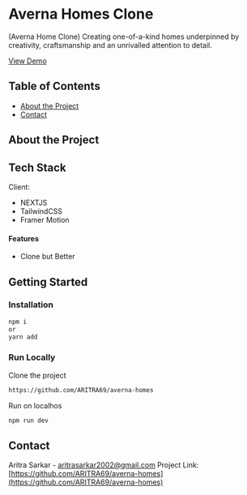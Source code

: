 # Averna Homes Clone

(Averna Home Clone) Creating one-of-a-kind homes underpinned by creativity, craftsmanship and an unrivalled attention to detail.

[View Demo](https://averna-homes.vercel.app/)

## Table of Contents

- [About the Project](#about-the-project)
- [Contact](#contact)

## About the Project

## Tech Stack
Client:
- NEXTJS
- TailwindCSS
- Framer Motion

#### Features
- Clone but Better

## Getting Started

### Installation
```bash
npm i
or
yarn add
```

### Run Locally

Clone the project

```bash
https://github.com/ARITRA69/averna-homes
```

Run on localhos

```bash
npm run dev
```

## Contact

Aritra Sarkar - aritrasarkar2002@gmail.com
Project Link: [https://github.com/ARITRA69/averna-homes](https://github.com/ARITRA69/averna-homes)
